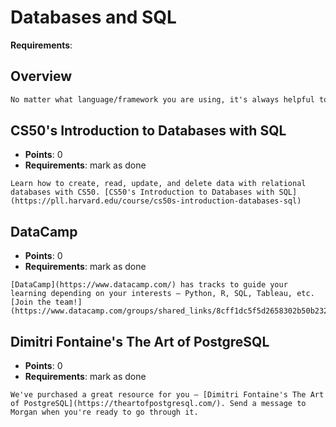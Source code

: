 # Databases and SQL

**Requirements**:

## Overview
```md
No matter what language/framework you are using, it's always helpful to be proficient in SQL so that you can interact with your database directly, for those occasions when ActiveRecord (or another ORM) can't solve your problem for you.
```

## CS50's Introduction to Databases with SQL
- **Points**: 0
- **Requirements**: mark as done
```
Learn how to create, read, update, and delete data with relational databases with CS50. [CS50's Introduction to Databases with SQL](https://pll.harvard.edu/course/cs50s-introduction-databases-sql)
```

## DataCamp
- **Points**: 0
- **Requirements**: mark as done
```
[DataCamp](https://www.datacamp.com/) has tracks to guide your learning depending on your interests — Python, R, SQL, Tableau, etc. [Join the team!](https://www.datacamp.com/groups/shared_links/8cff1dc5f5d2658302b50b232ea8300b862ad9688f1381e9cb757d5f36dbdc72)
```

## Dimitri Fontaine's The Art of PostgreSQL
- **Points**: 0
- **Requirements**: mark as done
```
We've purchased a great resource for you — [Dimitri Fontaine's The Art of PostgreSQL](https://theartofpostgresql.com/). Send a message to Morgan when you're ready to go through it.
```
